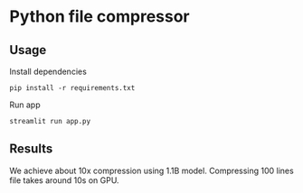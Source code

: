 # Python file compressor

## Usage

Install dependencies
```
pip install -r requirements.txt
```
Run app
```
streamlit run app.py
```

## Results

We achieve about 10x compression using 1.1B model. Compressing 100 lines file takes around 10s on GPU.